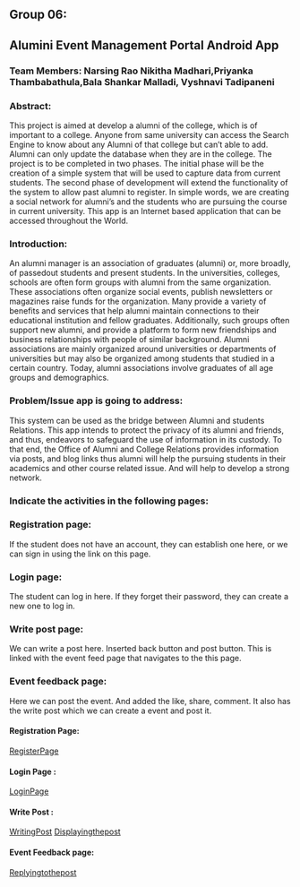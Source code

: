 ## Group 06:

## Alumini Event Management Portal Android App

### Team Members: Narsing Rao Nikitha Madhari,Priyanka Thambabathula,Bala Shankar Malladi, Vyshnavi Tadipaneni

### Abstract:
This project is aimed at develop a alumni of the college, which is of important to a college. Anyone from same university can access the Search Engine to know about any Alumni of that college but can’t able to add. Alumni can only update the database when they are in the college. The project is to be completed in two phases. The initial phase will be the creation of a simple system that will be used to capture data from current students. The second phase of development will extend the functionality of the system to allow past alumni to register. In simple words, we are creating a social network for alumni’s and the students who are pursuing the course in current university. This app is an Internet based application that can be accessed throughout the World.

### Introduction:
An alumni manager is an association of graduates (alumni) or, more broadly, of passedout students and present students. In the universities, colleges, schools are often form groups with alumni from the same organization. These associations often organize social events, publish newsletters or magazines raise funds for the organization. Many provide a variety of benefits and services that help alumni maintain connections to their educational institution and fellow graduates. Additionally, such groups often support new alumni, and provide a platform to form new friendships and business relationships with people of similar background. Alumni associations are mainly organized around universities or departments of universities but may also be organized among students that studied in a certain country. Today, alumni associations involve graduates of all age groups and demographics.

### Problem/Issue app is going to address:
This system can be used as the bridge between Alumni and students Relations. This app intends to protect the privacy of its alumni and friends, and thus, endeavors to safeguard the use of information in its custody. To that end, the Office of Alumni and College Relations provides information via posts, and blog links thus alumni will help the pursuing students in their academics and other course related issue. And will help to develop a strong network.
### Indicate the activities in the following pages: 

### Registration page:
If the student does not have an account, they can establish one here, or we can sign in using the link on this page.

### Login page: 
The student can log in here. If they forget their password, they can create a new one to log in.

### Write post page:
 We can write a post here.
 Inserted back button and post button. This is linked with the event feed page that navigates to the this page.
 
 ### Event feedback page:
 Here we can post the event.
 And added the like, share, comment. It also has the write post which we can create a event and post it.
 
 #### Registration Page:
  [RegisterPage](images/RegisterPage.jpeg)
 
 #### Login Page : 
  [LoginPage](images/LoginPage.jpeg)
 
 #### Write Post : 
 
 [WritingPost](images/WritingPost.jpeg)
 [Displayingthepost](images/DisplayPost.jpeg)
 
 #### Event Feedback page: 
 [Replyingtothepost](images/Replyingtothepost.jpeg)
